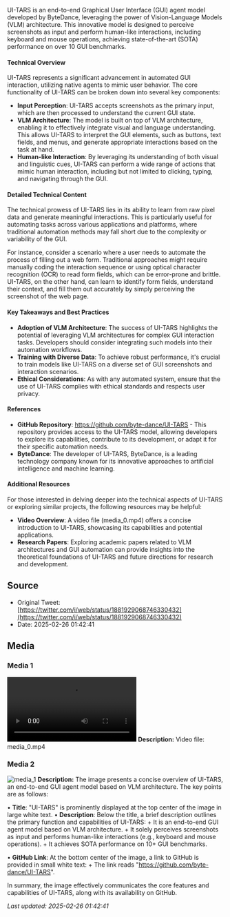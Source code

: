 UI-TARS is an end-to-end Graphical User Interface (GUI) agent model developed by ByteDance, leveraging the power of Vision-Language Models (VLM) architecture. This innovative model is designed to perceive screenshots as input and perform human-like interactions, including keyboard and mouse operations, achieving state-of-the-art (SOTA) performance on over 10 GUI benchmarks.

#### Technical Overview
UI-TARS represents a significant advancement in automated GUI interaction, utilizing native agents to mimic user behavior. The core functionality of UI-TARS can be broken down into several key components:
* **Input Perception**: UI-TARS accepts screenshots as the primary input, which are then processed to understand the current GUI state.
* **VLM Architecture**: The model is built on top of VLM architecture, enabling it to effectively integrate visual and language understanding. This allows UI-TARS to interpret the GUI elements, such as buttons, text fields, and menus, and generate appropriate interactions based on the task at hand.
* **Human-like Interaction**: By leveraging its understanding of both visual and linguistic cues, UI-TARS can perform a wide range of actions that mimic human interaction, including but not limited to clicking, typing, and navigating through the GUI.

#### Detailed Technical Content
The technical prowess of UI-TARS lies in its ability to learn from raw pixel data and generate meaningful interactions. This is particularly useful for automating tasks across various applications and platforms, where traditional automation methods may fall short due to the complexity or variability of the GUI.

For instance, consider a scenario where a user needs to automate the process of filling out a web form. Traditional approaches might require manually coding the interaction sequence or using optical character recognition (OCR) to read form fields, which can be error-prone and brittle. UI-TARS, on the other hand, can learn to identify form fields, understand their context, and fill them out accurately by simply perceiving the screenshot of the web page.

#### Key Takeaways and Best Practices
- **Adoption of VLM Architecture**: The success of UI-TARS highlights the potential of leveraging VLM architectures for complex GUI interaction tasks. Developers should consider integrating such models into their automation workflows.
- **Training with Diverse Data**: To achieve robust performance, it's crucial to train models like UI-TARS on a diverse set of GUI screenshots and interaction scenarios.
- **Ethical Considerations**: As with any automated system, ensure that the use of UI-TARS complies with ethical standards and respects user privacy.

#### References
- **GitHub Repository**: https://github.com/byte-dance/UI-TARS - This repository provides access to the UI-TARS model, allowing developers to explore its capabilities, contribute to its development, or adapt it for their specific automation needs.
- **ByteDance**: The developer of UI-TARS, ByteDance, is a leading technology company known for its innovative approaches to artificial intelligence and machine learning.

#### Additional Resources
For those interested in delving deeper into the technical aspects of UI-TARS or exploring similar projects, the following resources may be helpful:
- **Video Overview**: A video file (media_0.mp4) offers a concise introduction to UI-TARS, showcasing its capabilities and potential applications.
- **Research Papers**: Exploring academic papers related to VLM architectures and GUI automation can provide insights into the theoretical foundations of UI-TARS and future directions for research and development.
## Source

- Original Tweet: [https://twitter.com/i/web/status/1881929068746330432](https://twitter.com/i/web/status/1881929068746330432)
- Date: 2025-02-26 01:42:41


## Media

### Media 1
![media_0](./media_0.mp4)
**Description:** Video file: media_0.mp4

### Media 2
![media_1](./media_1.jpg)
**Description:** The image presents a concise overview of UI-TARS, an end-to-end GUI agent model based on VLM architecture. The key points are as follows:

• **Title**: "UI-TARS" is prominently displayed at the top center of the image in large white text.
• **Description**: Below the title, a brief description outlines the primary function and capabilities of UI-TARS:
	+ It is an end-to-end GUI agent model based on VLM architecture.
	+ It solely perceives screenshots as input and performs human-like interactions (e.g., keyboard and mouse operations).
	+ It achieves SOTA performance on 10+ GUI benchmarks.

• **GitHub Link**: At the bottom center of the image, a link to GitHub is provided in small white text:
	+ The link reads "https://github.com/byte-dance/UI-TARS".

In summary, the image effectively communicates the core features and capabilities of UI-TARS, along with its availability on GitHub.

*Last updated: 2025-02-26 01:42:41*